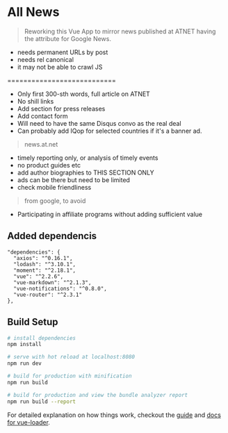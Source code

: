 # All News

> Reworking this Vue App to mirror news published at ATNET having the attribute for Google News.

* needs permanent URLs by post
* needs rel canonical
* it may not be able to crawl JS


===========================

* Only first 300-sth words, full article on ATNET
* No shill links
* Add section for press releases
* Add contact form
* Will need to have the same Disqus convo as the real deal
* Can probably add IQop for selected countries if it's a banner ad.

> news.at.net

* timely reporting only, or analysis of timely events
* no product guides etc
* add author biographies to THIS SECTION ONLY
* ads can be there but need to be limited
* check mobile friendliness

> from google, to avoid

* Participating in affiliate programs without adding sufficient value

## Added dependencis

```
"dependencies": {
  "axios": "^0.16.1",
  "lodash": "^3.10.1",
  "moment": "^2.18.1",
  "vue": "^2.2.6",
  "vue-markdown": "^2.1.3",
  "vue-notifications": "^0.8.0",
  "vue-router": "^2.3.1"
},

```

## Build Setup

``` bash
# install dependencies
npm install

# serve with hot reload at localhost:8080
npm run dev

# build for production with minification
npm run build

# build for production and view the bundle analyzer report
npm run build --report
```

For detailed explanation on how things work, checkout the [guide](http://vuejs-templates.github.io/webpack/) and [docs for vue-loader](http://vuejs.github.io/vue-loader).
